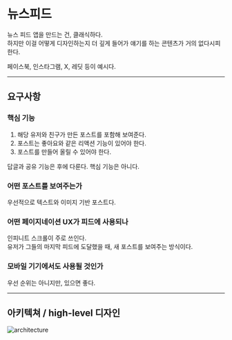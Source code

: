 # 뉴스피드

뉴스 피드 앱을 만드는 건, 클래식하다. <br />
하지만 이걸 어떻게 디자인하는지 더 깊게 들어가 얘기를 하는 콘텐츠가 거의 없다시피 한다.

페이스북, 인스타그램, X, 레딧 등이 예시다.

---

## 요구사항

### 핵심 기능

1. 해당 유저와 친구가 만든 포스트를 포함해 보여준다. <br />
2. 포스트는 좋아요와 같은 리액션 기능이 있어야 한다. <br />
3. 포스트를 만들어 올릴 수 있어야 한다.

답글과 공유 기능은 후에 다룬다. 핵심 기능은 아니다.

### 어떤 포스트를 보여주는가

우선적으로 텍스트와 이미지 기반 포스트다.

### 어떤 페이지네이션 UX가 피드에 사용되나

인피니트 스크롤이 주로 쓰인다. <br />
유저가 그들의 마지막 피드에 도달했을 때, 새 포스트를 보여주는 방식이다.

### 모바일 기기에서도 사용될 것인가

우선 순위는 아니지만, 있으면 좋다.

---

## 아키텍쳐 / high-level 디자인

![architecture](./feed.png)
